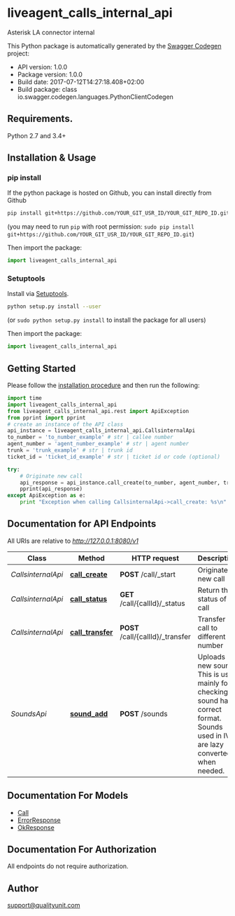 # liveagent_calls_internal_api
Asterisk LA connector internal

This Python package is automatically generated by the [Swagger Codegen](https://github.com/swagger-api/swagger-codegen) project:

- API version: 1.0.0
- Package version: 1.0.0
- Build date: 2017-07-12T14:27:18.408+02:00
- Build package: class io.swagger.codegen.languages.PythonClientCodegen

## Requirements.

Python 2.7 and 3.4+

## Installation & Usage
### pip install

If the python package is hosted on Github, you can install directly from Github

```sh
pip install git+https://github.com/YOUR_GIT_USR_ID/YOUR_GIT_REPO_ID.git
```
(you may need to run `pip` with root permission: `sudo pip install git+https://github.com/YOUR_GIT_USR_ID/YOUR_GIT_REPO_ID.git`)

Then import the package:
```python
import liveagent_calls_internal_api 
```

### Setuptools

Install via [Setuptools](http://pypi.python.org/pypi/setuptools).

```sh
python setup.py install --user
```
(or `sudo python setup.py install` to install the package for all users)

Then import the package:
```python
import liveagent_calls_internal_api
```

## Getting Started

Please follow the [installation procedure](#installation--usage) and then run the following:

```python
import time
import liveagent_calls_internal_api
from liveagent_calls_internal_api.rest import ApiException
from pprint import pprint
# create an instance of the API class
api_instance = liveagent_calls_internal_api.CallsinternalApi
to_number = 'to_number_example' # str | callee number
agent_number = 'agent_number_example' # str | agent number
trunk = 'trunk_example' # str | trunk id
ticket_id = 'ticket_id_example' # str | ticket id or code (optional)

try:
    # Originate new call
    api_response = api_instance.call_create(to_number, agent_number, trunk, ticket_id=ticket_id)
    pprint(api_response)
except ApiException as e:
    print "Exception when calling CallsinternalApi->call_create: %s\n" % e

```

## Documentation for API Endpoints

All URIs are relative to *http://127.0.0.1:8080/v1*

Class | Method | HTTP request | Description
------------ | ------------- | ------------- | -------------
*CallsinternalApi* | [**call_create**](docs/CallsinternalApi.md#call_create) | **POST** /call/_start | Originate new call
*CallsinternalApi* | [**call_status**](docs/CallsinternalApi.md#call_status) | **GET** /call/{callId}/_status | Return the status of call
*CallsinternalApi* | [**call_transfer**](docs/CallsinternalApi.md#call_transfer) | **POST** /call/{callId}/_transfer | Transfer call to different number
*SoundsApi* | [**sound_add**](docs/SoundsApi.md#sound_add) | **POST** /sounds | Uploads new sound. This is used mainly for checking if sound has correct format. Sounds used in IVR are lazy converted when needed.


## Documentation For Models

 - [Call](docs/Call.md)
 - [ErrorResponse](docs/ErrorResponse.md)
 - [OkResponse](docs/OkResponse.md)


## Documentation For Authorization

 All endpoints do not require authorization.


## Author

support@qualityunit.com

